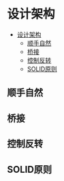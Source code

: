 # 设计架构

<!--ts-->
* [设计架构](#设计架构)
   * [顺手自然](#顺手自然)
   * [桥接](#桥接)
   * [控制反转](#控制反转)
   * [SOLID原则](#solid原则)

<!-- Created by https://github.com/ekalinin/github-markdown-toc -->
<!-- Added by: runner, at: Fri Oct 14 12:35:21 UTC 2022 -->

<!--te-->

## 顺手自然

## 桥接

## 控制反转

## SOLID原则

